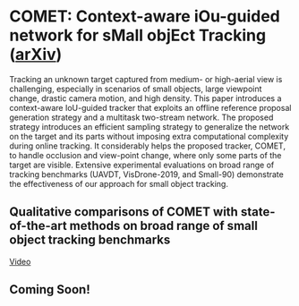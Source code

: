 # COMET: Context-aware iOu-guided network for sMall objEct Tracking ([arXiv](https://arxiv.org/pdf/2006.02597.pdf))
Tracking an unknown target captured from medium- or high-aerial view is challenging, especially in scenarios of small objects, large viewpoint change, drastic camera motion, and high density. This paper introduces a context-aware IoU-guided tracker that exploits an offline reference proposal generation strategy and a multitask two-stream network. The proposed strategy introduces an efficient sampling strategy to generalize the network on the target and its parts without imposing extra computational complexity during online tracking. It considerably helps the proposed tracker, COMET, to handle occlusion and view-point change, where only some parts of the target are visible. Extensive experimental evaluations on broad range of tracking benchmarks (UAVDT, VisDrone-2019, and Small-90) demonstrate the effectiveness of our approach for small object tracking.
## Qualitative comparisons of COMET with state-of-the-art methods on broad range of small object tracking benchmarks
[Video](https://www.youtube.com/watch?v=wG9Ca2cRPik&feature=youtu.be)
## Coming Soon!
